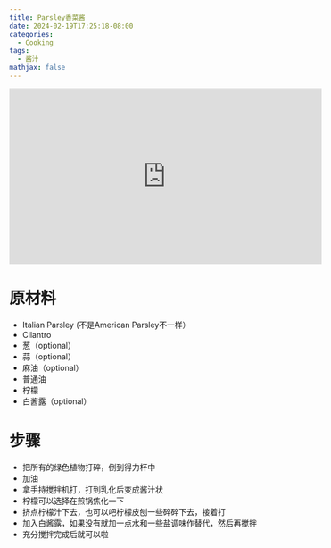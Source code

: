 ```yaml
---
title: Parsley香菜酱
date: 2024-02-19T17:25:18-08:00
categories:
  - Cooking
tags:
  - 酱汁
mathjax: false
---
```

<iframe width="560" height="315" src="https://www.youtube.com/embed/k1Tw8ameqeg?si=aK4kA2JO9xSZ18zK" title="YouTube video player" frameborder="0" allow="accelerometer; autoplay; clipboard-write; encrypted-media; gyroscope; picture-in-picture; web-share" allowfullscreen></iframe>

# 原材料

- Italian Parsley (不是American Parsley不一样）
- Cilantro
- 葱（optional）
- 蒜（optional）
- 麻油（optional）
- 普通油
- 柠檬
- 白酱露（optional）

# 步骤

- 把所有的绿色植物打碎，倒到得力杯中
- 加油
- 拿手持搅拌机打，打到乳化后变成酱汁状
- 柠檬可以选择在煎锅焦化一下
- 挤点柠檬汁下去，也可以吧柠檬皮刨一些碎碎下去，接着打
- 加入白酱露，如果没有就加一点水和一些盐调味作替代，然后再搅拌
- 充分搅拌完成后就可以啦




